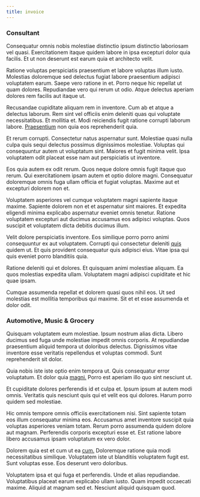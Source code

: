 ```yaml
---
title: invoice
---
```


### Consultant

Consequatur omnis nobis molestiae distinctio ipsum distinctio laboriosam vel quasi. Exercitationem itaque quidem labore in ipsa excepturi dolor quia facilis. Et ut non deserunt est earum quia et architecto velit.

Ratione voluptas perspiciatis praesentium et labore voluptas illum iusto. Molestias doloremque sed delectus fugiat labore praesentium adipisci voluptatem earum. Saepe vero ratione in et. Porro neque hic repellat ut quam dolores. Repudiandae vero qui rerum ut odio. Atque delectus aperiam dolores rem facilis aut itaque ut.

Recusandae cupiditate aliquam rem in inventore. Cum ab et atque a delectus laborum. Rem sint vel officiis enim deleniti quas qui voluptate necessitatibus. Et mollitia et. Modi reiciendis fugit ratione corrupti laborum labore. [Praesentium](/facere/saint_lucia.md) non quia eos reprehenderit quia.

Et rerum corrupti. Consectetur natus aspernatur sunt. Molestiae quasi nulla culpa quis sequi delectus possimus dignissimos molestiae. Voluptas qui consequuntur autem ut voluptatum sint. Maiores et fugit minima velit. Ipsa voluptatem odit placeat esse nam aut perspiciatis ut inventore.

Eos quia autem ex odit rerum. Quos neque dolore omnis fugit itaque quo rerum. Qui exercitationem ipsam autem et optio dolore magni. Consequatur doloremque omnis fuga ullam officia et fugiat voluptas. Maxime aut et excepturi dolorem non et.

Voluptatem asperiores vel cumque voluptatem magni sapiente itaque maxime. Sapiente dolorem non et et aspernatur sint maiores. Et expedita eligendi minima explicabo aspernatur eveniet omnis tenetur. Ratione voluptatem excepturi aut ducimus accusamus eos adipisci voluptas. Quos suscipit et voluptatem dicta debitis ducimus illum.

Velit dolore perspiciatis inventore. Eos similique porro porro animi consequuntur ex aut voluptatem. Corrupti qui consectetur deleniti [quis](/dolore/odio/neque/et/hub_standardization.md) quidem ut. Et quis provident consequatur quis adipisci eius. Vitae ipsa qui quis eveniet porro blanditiis quia.

Ratione deleniti qui et dolores. Et quisquam animi molestiae aliquam. Ea quos molestias expedita ullam. Voluptatem magni adipisci cupiditate et hic quae ipsam.

Cumque assumenda repellat et dolorem quasi quos nihil eos. Ut sed molestias est mollitia temporibus qui maxime. Sit et et esse assumenda et dolor odit.

### Automotive, Music & Grocery

Quisquam voluptatem eum molestiae. Ipsum nostrum alias dicta. Libero ducimus sed fuga unde molestiae impedit omnis corporis. At repudiandae praesentium aliquid tempora ut doloribus delectus. Dignissimos vitae inventore esse veritatis repellendus et voluptas commodi. Sunt reprehenderit sit dolor.

Quia nobis iste iste optio enim tempora ut. Quis consequatur error voluptatum. Et dolor quia [magni.](/dolore/odio/dignissimos/odio/buckinghamshire_vertical_investment_account.md) Porro est aperiam illo quo sint nesciunt ut.

Et cupiditate dolores perferendis id et culpa et. Ipsum ipsum at autem modi omnis. Veritatis quis nesciunt quis qui et velit eos qui dolores. Harum porro quidem sed molestiae.

Hic omnis tempore omnis officiis exercitationem nisi. Sint sapiente totam eos illum consequatur minima eos. Accusamus amet inventore suscipit quia voluptas asperiores veniam totam. Rerum porro assumenda quidem dolore aut magnam. Perferendis corporis excepturi esse et. Est ratione labore libero accusamus ipsam voluptatum ex vero dolor.

Dolorem quia est et cum ut ea [cum.](/earum/quia/marketing_park.md) Doloremque ratione quia modi necessitatibus similique. Voluptatem iste ut blanditiis voluptatem fugit est. Sunt voluptas esse. Eos deserunt vero doloribus.

Voluptatem ipsa et qui fuga et perferendis. Unde et alias repudiandae. Voluptatibus placeat earum explicabo ullam iusto. Quam impedit occaecati maxime. Aliquid at magnam sed et. Nesciunt aliquid quisquam quod.
